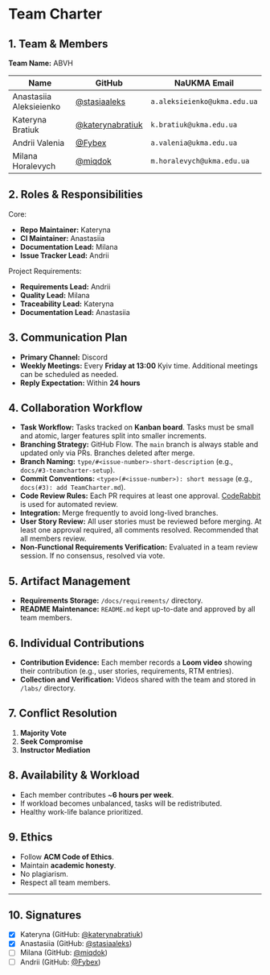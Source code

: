 # Team Charter

## 1. Team & Members

**Team Name:** ABVH

| Name | GitHub | NaUKMA Email |
|------|---------|--------------|
| Anastasiia Aleksieienko | [@stasiaaleks](https://github.com/stasiaaleks) | `a.aleksieienko@ukma.edu.ua` |
| Kateryna Bratiuk | [@katerynabratiuk](https://github.com/katerynabratiuk) | `k.bratiuk@ukma.edu.ua` |
| Andrii Valenia | [@Fybex](https://github.com/Fybex) | `a.valenia@ukma.edu.ua` |
| Milana Horalevych | [@miqdok](https://github.com/miqdok) | `m.horalevych@ukma.edu.ua` |

## 2. Roles & Responsibilities

Core:

* **Repo Maintainer:** Kateryna  
* **CI Maintainer:** Anastasiia  
* **Documentation Lead:** Milana  
* **Issue Tracker Lead:** Andrii

Project Requirements:

* **Requirements Lead:** Andrii  
* **Quality Lead:** Milana  
* **Traceability Lead:** Kateryna  
* **Documentation Lead:** Anastasiia

## 3. Communication Plan

* **Primary Channel:** Discord  
* **Weekly Meetings:** Every **Friday at 13:00** Kyiv time. Additional meetings can be scheduled as needed.  
* **Reply Expectation:** Within **24 hours**  

## 4. Collaboration Workflow

* **Task Workflow:** Tasks tracked on **Kanban board**. Tasks must be small and atomic, larger features split into smaller increments.  
* **Branching Strategy:** GitHub Flow. The `main` branch is always stable and updated only via PRs. Branches deleted after merge.  
* **Branch Naming:** `type/#<issue-number>-short-description` (e.g., `docs/#3-teamcharter-setup`).  
* **Commit Conventions:** `<type>(#<issue-number>): short message` (e.g., `docs(#3): add TeamCharter.md`).  
* **Code Review Rules:** Each PR requires at least one approval. [CodeRabbit](https://www.coderabbit.ai/) is used for automated review.  
* **Integration:** Merge frequently to avoid long-lived branches.  
* **User Story Review:** All user stories must be reviewed before merging. At least one approval required, all comments resolved. Recommended that all members review.  
* **Non-Functional Requirements Verification:** Evaluated in a team review session. If no consensus, resolved via vote.  

## 5. Artifact Management

* **Requirements Storage:** `/docs/requirements/` directory.  
* **README Maintenance:** `README.md` kept up-to-date and approved by all team members.  

## 6. Individual Contributions

* **Contribution Evidence:** Each member records a **Loom video** showing their contribution (e.g., user stories, requirements, RTM entries).  
* **Collection and Verification:** Videos shared with the team and stored in `/labs/` directory.  

## 7. Conflict Resolution

1. **Majority Vote**  
2. **Seek Compromise**  
3. **Instructor Mediation**  

## 8. Availability & Workload

* Each member contributes ~**6 hours per week**.  
* If workload becomes unbalanced, tasks will be redistributed.  
* Healthy work-life balance prioritized.  

## 9. Ethics

* Follow **ACM Code of Ethics**.  
* Maintain **academic honesty**.  
* No plagiarism.  
* Respect all team members.  

---

## 10. Signatures

* [x] Kateryna (GitHub: [@katerynabratiuk](https://github.com/katerynabratiuk))  
* [x] Anastasiia (GitHub: [@stasiaaleks](https://github.com/stasiaaleks))  
* [ ] Milana (GitHub: [@miqdok](https://github.com/miqdok))  
* [ ] Andrii (GitHub: [@Fybex](https://github.com/Fybex))  
